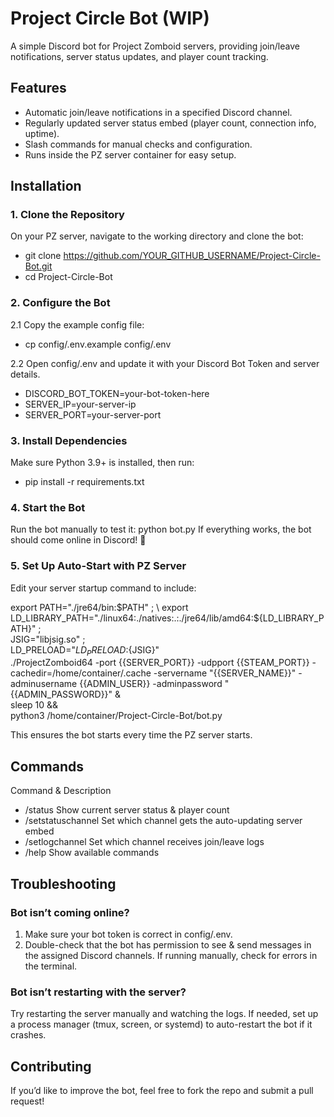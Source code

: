 # Project Circle Bot (WIP)
A simple Discord bot for Project Zomboid servers, providing join/leave notifications, server status updates, and player count tracking.

## Features
- Automatic join/leave notifications in a specified Discord channel.
- Regularly updated server status embed (player count, connection info, uptime).
- Slash commands for manual checks and configuration.
- Runs inside the PZ server container for easy setup.

## Installation
### 1. Clone the Repository
On your PZ server, navigate to the working directory and clone the bot:
- git clone https://github.com/YOUR_GITHUB_USERNAME/Project-Circle-Bot.git
- cd Project-Circle-Bot

### 2. Configure the Bot
2.1 Copy the example config file:
- cp config/.env.example config/.env

2.2 Open config/.env and update it with your Discord Bot Token and server details.
- DISCORD_BOT_TOKEN=your-bot-token-here
- SERVER_IP=your-server-ip
- SERVER_PORT=your-server-port

### 3. Install Dependencies
Make sure Python 3.9+ is installed, then run:
- pip install -r requirements.txt

### 4. Start the Bot
Run the bot manually to test it:
python bot.py
If everything works, the bot should come online in Discord! 🎉

### 5. Set Up Auto-Start with PZ Server
Edit your server startup command to include:

export PATH="./jre64/bin:$PATH" ; \
export LD_LIBRARY_PATH="./linux64:./natives:.:./jre64/lib/amd64:${LD_LIBRARY_PATH}" ; \
JSIG="libjsig.so" ; \
LD_PRELOAD="${LD_PRELOAD}:${JSIG}" \
./ProjectZomboid64 -port {{SERVER_PORT}} -udpport {{STEAM_PORT}} -cachedir=/home/container/.cache -servername "{{SERVER_NAME}}" -adminusername {{ADMIN_USER}} -adminpassword "{{ADMIN_PASSWORD}}" & \
sleep 10 && \
python3 /home/container/Project-Circle-Bot/bot.py

This ensures the bot starts every time the PZ server starts.

## Commands
Command &	Description
- /status	Show current server status & player count
- /setstatuschannel	Set which channel gets the auto-updating server embed
- /setlogchannel	Set which channel receives join/leave logs
- /help	Show available commands

## Troubleshooting
### Bot isn’t coming online?
1. Make sure your bot token is correct in config/.env.
2. Double-check that the bot has permission to see & send messages in the assigned Discord channels.
If running manually, check for errors in the terminal.

### Bot isn’t restarting with the server?
Try restarting the server manually and watching the logs.
If needed, set up a process manager (tmux, screen, or systemd) to auto-restart the bot if it crashes.

## Contributing
If you’d like to improve the bot, feel free to fork the repo and submit a pull request!
